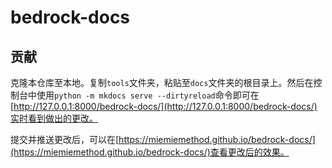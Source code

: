 # bedrock-docs

## 贡献

克隆本仓库至本地。复制`tools`文件夹，粘贴至`docs`文件夹的根目录上。然后在控制台中使用`python -m mkdocs serve --dirtyreload`命令即可在[http://127.0.0.1:8000/bedrock-docs/](http://127.0.0.1:8000/bedrock-docs/)实时看到做出的更改。

提交并推送更改后，可以在[https://miemiemethod.github.io/bedrock-docs/](https://miemiemethod.github.io/bedrock-docs/)查看更改后的效果。

